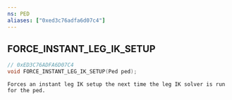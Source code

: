 ```yaml
---
ns: PED
aliases: ["0xed3c76adfa6d07c4"]
---
```

## FORCE_INSTANT_LEG_IK_SETUP

```c
// 0xED3C76ADFA6D07C4
void FORCE_INSTANT_LEG_IK_SETUP(Ped ped);
```

```
Forces an instant leg IK setup the next time the leg IK solver is run for the ped.
```
